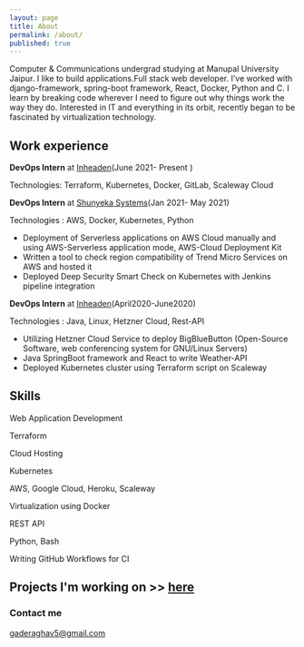 ```yaml
---
layout: page
title: About
permalink: /about/
published: true
---
```

Computer & Communications undergrad studying at Manupal University Jaipur.
I like to build applications.Full stack web developer. I’ve worked with django-framework, spring-boot framework, React, Docker, Python and C.
I learn by breaking code wherever I need to figure out why things work the way they do.
Interested in IT and everything in its orbit, recently began to be fascinated by virtualization technology.

## Work experience

**DevOps Intern** at [Inheaden](https://inheaden.io/)(June 2021- Present )

Technologies: Terraform, Kubernetes, Docker, GitLab, Scaleway Cloud





**DevOps Intern** at [Shunyeka Systems](https://shunyeka.com/)(Jan 2021- May 2021)

Technologies : AWS, Docker, Kubernetes, Python
- Deployment of Serverless applications on AWS Cloud manually  and using AWS-Serverless application mode, AWS-Cloud Deployment Kit
- Written a tool to check region compatibility of Trend Micro Services on AWS and hosted it
- Deployed Deep Security Smart Check on Kubernetes with Jenkins pipeline integration





**DevOps Intern** at [Inheaden](https://inheaden.io/)(April2020-June2020)

Technologies : Java, Linux, Hetzner Cloud, Rest-API
- Utilizing Hetzner Cloud Service to deploy BigBlueButton (Open-Source Software, web conferencing system for GNU/Linux Servers)
- Java SpringBoot framework and React to write Weather-API
- Deployed Kubernetes cluster using Terraform script on Scaleway

## Skills
Web Application Development

Terraform

Cloud Hosting

Kubernetes

AWS, Google Cloud, Heroku, Scaleway

Virtualization using Docker

REST API

Python, Bash

Writing GitHub Workflows for CI

## Projects I'm working on  >> [here](https://enhancements.herokuapp.com/projects)



### Contact me

[gaderaghav5@gmail.com](mailto:gaderaghav5@gmail.com)
